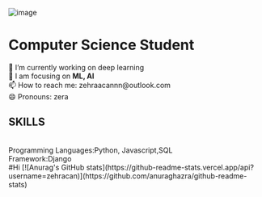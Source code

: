 ![image](https://user-images.githubusercontent.com/61902608/175331105-5472035b-54ca-4bbb-aac7-87865335625c.png)

<!--
**zehracan/zehracan** is a ✨ _special_ ✨ repository because its `README.md` (this file) appears on your GitHub profile.

Here are some ideas to get you started:

- 🔭 I’m currently working on ...
- 🌱 I’m currently learning ...
- 👯 I’m looking to collaborate on ...
- 🤔 I’m looking for help with ...
- 💬 Ask me about ...
- 📫 How to reach me: ...
- 😄 Pronouns: ...
- ⚡ Fun fact: ...
-->
<h1>Computer Science Student</h1>
🔭 I’m currently working on deep learning<br>
🌱 I am focusing on <b>ML, AI</b> <br>
📫 How to reach me: zehraacannn@outlook.com <br>
 😄 Pronouns: zera
 <h2>SKILLS</h2><br>
 Programming Languages:Python, Javascript,SQL<br>
 Framework:Django<br>
 #Hi
[![Anurag's GitHub stats](https://github-readme-stats.vercel.app/api?username=zehracan)](https://github.com/anuraghazra/github-readme-stats)
